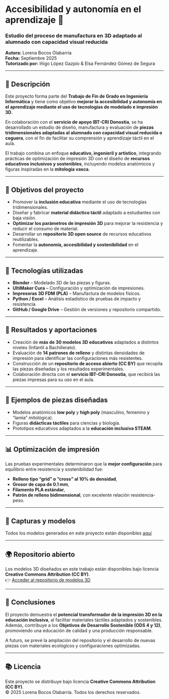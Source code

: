 # Accesibilidad y autonomía en el aprendizaje 🧩  
### Estudio del proceso de manufactura en 3D adaptado al alumnado con capacidad visual reducida

**Autora:** Lorena Bocos Olabarría  
**Fecha:** Septiembre 2025  
**Tutorizado por:** Iñigo López Gazpio & Elsa Fernández Gómez de Segura  

---

## 🧠 Descripción

Este proyecto forma parte del **Trabajo de Fin de Grado en Ingeniería Informática** y tiene como objetivo **mejorar la accesibilidad y autonomía en el aprendizaje mediante el uso de tecnologías de modelado e impresión 3D**.  

En colaboración con el **servicio de apoyo IBT-CRI Donostia**, se ha desarrollado un estudio de diseño, manufactura y evaluación de **piezas tridimensionales adaptadas al alumnado con capacidad visual reducida o ceguera**, con el fin de facilitar su comprensión y aprendizaje táctil en el aula.  

El trabajo combina un enfoque **educativo, ingenieril y artístico**, integrando prácticas de optimización de impresión 3D con el diseño de **recursos educativos inclusivos y sostenibles**, incluyendo modelos anatómicos y figuras inspiradas en la **mitología vasca**.

---

## 🎯 Objetivos del proyecto

- Promover la **inclusión educativa** mediante el uso de tecnologías tridimensionales.  
- Diseñar y fabricar **material didáctico táctil** adaptado a estudiantes con baja visión.  
- **Optimizar los parámetros de impresión 3D** para mejorar la resistencia y reducir el consumo de material.  
- Desarrollar un **repositorio 3D open source** de recursos educativos reutilizables.  
- Fomentar la **autonomía, accesibilidad y sostenibilidad** en el aprendizaje.

---

## 🧩 Tecnologías utilizadas

- **Blender** – Modelado 3D de las piezas y figuras.  
- **UltiMaker Cura** – Configuración y optimización de impresiones.  
- **Impresoras 3D FDM (PLA)** – Manufactura de modelos físicos.  
- **Python / Excel** – Análisis estadístico de pruebas de impacto y resistencia.  
- **GitHub / Google Drive** – Gestión de versiones y repositorio compartido.  

---

## 🧱 Resultados y aportaciones

- Creación de **más de 30 modelos 3D educativos** adaptados a distintos niveles (Infantil a Bachillerato).  
- Evaluación de **14 patrones de relleno** y distintas densidades de impresión para identificar las configuraciones más resistentes.  
- Construcción de un **repositorio de acceso abierto (CC BY)** que recopila las piezas diseñadas y los resultados experimentales.  
- Colaboración directa con el **servicio IBT-CRI Donostia**, que recibirá las piezas impresas para su uso en el aula.  

---

## 🔬 Ejemplos de piezas diseñadas

- Modelos anatómicos **low poly** y **high poly** (masculino, femenino y “lamia” mitológica).  
- Figuras **didácticas táctiles** para ciencias y biología.  
- Prototipos educativos adaptados a la **educación inclusiva STEAM**.

---

## 📊 Optimización de impresión

Las pruebas experimentales determinaron que la **mejor configuración** para equilibrio entre resistencia y sostenibilidad fue:  
- **Relleno tipo “grid” o “cross” al 10% de densidad**,  
- **Grosor de capa de 0.1 mm**,  
- **Filamento PLA estándar**,  
- **Patrón de relleno bidimensional**, con excelente relación resistencia-peso.  

---

## 📸 Capturas y modelos
Todos los modelos generados en este proyecto están disponibles [aquí](https://drive.google.com/file/d/1v5OBTtKRCcz6DovRZ3YLh0b1-Ir5zWlR/view?usp=sharing)



---

## 🌍 Repositorio abierto

Los modelos 3D diseñados en este trabajo están disponibles bajo licencia **Creative Commons Attribution (CC BY)**.  
👉 [Acceder al repositorio de modelos 3D](https://github.com/usuario/repositorio-3D)

---

## 🧾 Conclusiones

El proyecto demuestra el **potencial transformador de la impresión 3D en la educación inclusiva**, al facilitar materiales táctiles adaptados y sostenibles.  
Además, contribuye a los **Objetivos de Desarrollo Sostenible (ODS 4 y 12)**, promoviendo una educación de calidad y una producción responsable.  

A futuro, se prevé la ampliación del repositorio y el desarrollo de nuevas piezas con materiales ecológicos y configuraciones optimizadas.

---

## 📚 Licencia

Este proyecto se distribuye bajo licencia **Creative Commons Attribution (CC BY)**.  
© 2025 Lorena Bocos Olabarría. Todos los derechos reservados.
